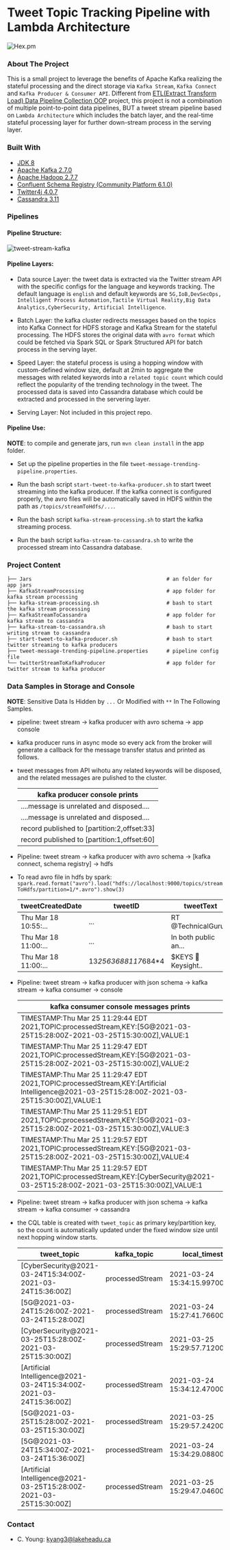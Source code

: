 # Tweet Topic Tracking Pipeline with Lambda Architecture
![Hex.pm](https://img.shields.io/hexpm/l/plug?logo=Apache&logoColor=%23ff0000&style=flat-square)

### About The Project
This is a small project to leverage the benefits of Apache Kafka realizing the stateful processing and the direct storage via ```Kafka Stream```, ```Kafka Connect``` 
and ```Kafka Producer & Consumer API```. Different from [ETL(Extract Transform Load) Data Pipeline Collection OOP](https://github.com/mlmaster1995/Flume_Kafka_StructureStream_ELT_Updated) project, this project 
  is not a combination of multiple point-to-point data pipelines, BUT a tweet stream pipeline based on ```Lambda Architecture``` which includes the batch layer, and the real-time 
  stateful processing layer for further down-stream process in the serving layer.

### Built With
* [JDK 8](https://www.oracle.com/ca-en/java/technologies/javase/javase-jdk8-downloads.html)
* [Apache Kafka 2.7.0](https://kafka.apache.org/0102/documentation.html)
* [Apache Hadoop 2.7.7](https://hadoop.apache.org/)
* [Confluent Schema Registry (Community Platform 6.1.0)](https://github.com/confluentinc/schema-registry)
* [Twitter4j 4.0.7](http://twitter4j.org/en/index.html)
* [Cassandra 3.11](https://cassandra.apache.org/)

### Pipelines
    
#### Pipeline Structure:

![tweet-stream-kafka](https://user-images.githubusercontent.com/55723894/112486281-1ee39c80-8d52-11eb-80ce-c51c2b9ad798.jpeg)

#### Pipeline Layers:
* Data source Layer: the tweet data is extracted via the Twitter stream API with the specific configs for the language and keywords tracking. The default language is ```english``` and default keywords are ```5G,IoB,DevSecOps, Intelligent Process Automation,Tactile Virtual Reality,Big Data Analytics,CyberSecurity, Artificial Intelligence```. 
  

* Batch Layer: the kafka cluster redirects messages based on the topics into Kafka Connect for HDFS storage and Kafka Stream for the stateful processing. The HDFS stores the original data with ```avro format``` which could be fetched via Spark SQL or Spark Structured API for batch process in the serving layer. 
  

* Speed Layer: the stateful process is using a hopping window with custom-defined window size, default at 2min to aggregate the messages with related keywords into a ```related topic count``` which could reflect the popularity of the trending technology in the tweet. The processed data is saved into Cassandra database which could be extracted and processed in the servering layer.
  

* Serving Layer: Not included in this project repo.

#### Pipeline Use:
**NOTE**: to compile and generate jars, run ```mvn clean install``` in the app folder. 

* Set up the pipeline properties in the file ```tweet-message-trending-pipeline.properties```.

* Run the bash script ```start-tweet-to-kafka-producer.sh``` to start tweet streaming into the kafka producer. If the kafka connect is configured properly, the avro files will be automatically saved in HDFS within the path as ```/topics/streamToHdfs/...```.
    
* Run the bash script ```kafka-stream-processing.sh``` to start the kafka streaming process.

* Run the bash script ```kafka-stream-to-cassandra.sh``` to write the processed stream into Cassandra database.

### Project Content
    
    ├── Jars                                            # an folder for app jars
    ├── KafkaStreamProcessing                           # app folder for kafka stream processing
    ├── kafka-stream-processing.sh                      # bash to start the kafka stream processing
    ├── KafkaStreamToCassandra                          # app folder for kafka stream to cassandra
    ├── kafka-stream-to-cassandra.sh                    # bash to start writing stream to cassandra
    ├── start-tweet-to-kafka-producer.sh                # bash to start twitter streaming to kafka producers
    ├── tweet-message-trending-pipeline.properties      # pipeline config file
    └── twitterStreamToKafkaProducer                    # app folder for twitter stream to kafka producer

### Data Samples in Storage and Console
**NOTE**: Sensitive Data Is Hidden by ```...``` Or Modified with ```**``` In The Following Samples. 

* pipeline: tweet stream -> kafka producer with avro schema -> app console
* kafka producer runs in async mode so every ack from the broker will generate a callback for the message transfer status and printed as follows.
* tweet messages from API wihotu any related keywords will be disposed, and the related messages are pulished to the cluster.  



    |     kafka producer console prints         |
    |-------------------------------------------|
    |....message is unrelated and disposed....  |
    |....message is unrelated and disposed....  |
    |record published to [partition:2,offset:33]|
    |record published to [partition:1,offset:60]|



* Pipeline: tweet stream -> kafka producer with avro schema -> [kafka connect, schema registry] -> hdfs
* To read avro file in hdfs by spark: ```spark.read.format("avro").load("hdfs://localhost:9000/topics/streamToHdfs/partition=1/*.avro").show(3)```

    

    |    tweetCreatedDate|            tweetID|           tweetText|tweetUserID|       tweetFullName|tweetRelatedTopic|
    |--------------------|-------------------|--------------------|-----------|--------------------|-----------------|
    |Thu Mar 18 10:55:...|        ...        |RT @TechnicalGuru...|        ...|   Am*d@amid********|               5G|
    |Thu Mar 18 11:00:...|        ...        |In both public an...|        ...|                 ...|    CyberSecurity|
    |Thu Mar 18 11:00:...|13*2563688117*684*4|$KEYS 📰 Keysight.. |        ...|                 ...|               5G|
 


* Pipeline: tweet stream -> kafka producer with json schema -> kafka stream -> kafka consumer -> console



    |                                               kafka consumer console messages prints                                                        |
    |---------------------------------------------------------------------------------------------------------------------------------------------|
    |TIMESTAMP:Thu Mar 25 11:29:44 EDT 2021,TOPIC:processedStream,KEY:[5G@2021-03-25T15:28:00Z-2021-03-25T15:30:00Z],VALUE:1                      |
    |TIMESTAMP:Thu Mar 25 11:29:47 EDT 2021,TOPIC:processedStream,KEY:[5G@2021-03-25T15:28:00Z-2021-03-25T15:30:00Z],VALUE:2                      |
    |TIMESTAMP:Thu Mar 25 11:29:47 EDT 2021,TOPIC:processedStream,KEY:[Artificial Intelligence@2021-03-25T15:28:00Z-2021-03-25T15:30:00Z],VALUE:1 |
    |TIMESTAMP:Thu Mar 25 11:29:51 EDT 2021,TOPIC:processedStream,KEY:[5G@2021-03-25T15:28:00Z-2021-03-25T15:30:00Z],VALUE:3                      |
    |TIMESTAMP:Thu Mar 25 11:29:57 EDT 2021,TOPIC:processedStream,KEY:[5G@2021-03-25T15:28:00Z-2021-03-25T15:30:00Z],VALUE:4                      |
    |TIMESTAMP:Thu Mar 25 11:29:57 EDT 2021,TOPIC:processedStream,KEY:[CyberSecurity@2021-03-25T15:28:00Z-2021-03-25T15:30:00Z],VALUE:1           |



* Pipeline: tweet stream -> kafka producer with json schema -> kafka stream -> kafka consumer -> cassandra
* the CQL table is created with ```tweet_topic``` as primary key/partition key, so the count is automatically updated under the fixed window size until next hopping window starts. 



    |tweet_topic                                                         | kafka_topic     | local_timestamp                 | tweet_topic_count |
    |--------------------------------------------------------------------|-----------------|---------------------------------|-------------------|
    |[CyberSecurity@2021-03-24T15:34:00Z-2021-03-24T15:36:00Z]           | processedStream | 2021-03-24 15:34:15.997000+0000 |                 2 |
    |[5G@2021-03-24T15:26:00Z-2021-03-24T15:28:00Z]                      | processedStream | 2021-03-24 15:27:41.766000+0000 |                 1 |
    |[CyberSecurity@2021-03-25T15:28:00Z-2021-03-25T15:30:00Z]           | processedStream | 2021-03-25 15:29:57.712000+0000 |                 1 |
    |[Artificial Intelligence@2021-03-24T15:34:00Z-2021-03-24T15:36:00Z] | processedStream | 2021-03-24 15:34:12.470000+0000 |                 1 |
    |[5G@2021-03-25T15:28:00Z-2021-03-25T15:30:00Z]                      | processedStream | 2021-03-25 15:29:57.242000+0000 |                 4 |
    |[5G@2021-03-24T15:34:00Z-2021-03-24T15:36:00Z]                      | processedStream | 2021-03-24 15:34:29.088000+0000 |                 6 |
    |[Artificial Intelligence@2021-03-25T15:28:00Z-2021-03-25T15:30:00Z] | processedStream | 2021-03-25 15:29:47.046000+0000 |                 1 |


### Contact
* C. Young: kyang3@lakeheadu.ca
